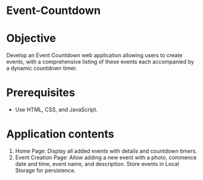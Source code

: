 # Event-Countdown
# Objective
Develop an Event Countdown web application allowing users to create events, with a comprehensive listing of these events each accompanied by a dynamic countdown timer.

# Prerequisites
- Use HTML, CSS, and JavaScript.
# Application contents
1. Home Page: Display all added events with details and countdown timers.
2. Event Creation Page: Allow adding a new event with a photo, commence date and time, event name, and description. Store events in Local Storage for persistence.


